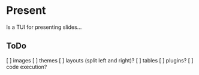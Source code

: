 # Present

Is a TUI for presenting slides...

## ToDo
[ ] images
[ ] themes
[ ] layouts (split left and right)?
[ ] tables
[ ] plugins?
[ ] code execution?


